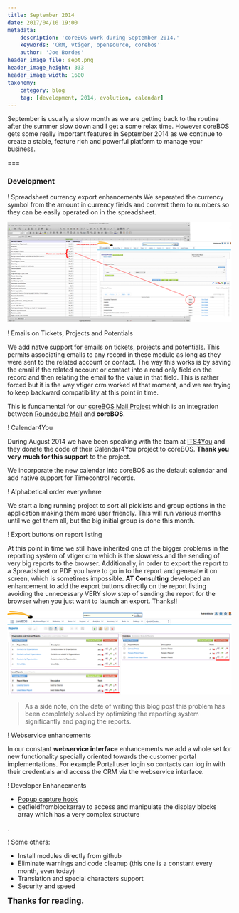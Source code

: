 ```yaml
---
title: September 2014
date: 2017/04/10 19:00
metadata:
    description: 'coreBOS work during September 2014.'
    keywords: 'CRM, vtiger, opensource, corebos'
    author: 'Joe Bordes'
header_image_file: sept.png
header_image_height: 333
header_image_width: 1600
taxonomy:
    category: blog
    tag: [development, 2014, evolution, calendar]
---
```


September is usually a slow month as we are getting back to the routine after the summer slow down and I get a some relax time. However coreBOS gets some really important features in September 2014 as we continue to create a stable, feature rich and powerful platform to manage your business.

===

### Development

 ! Spreadsheet currency export enhancements
We separated the currency symbol from the amount in currency fields and convert them to numbers so they can be easily operated on in the spreadsheet.

![Spreadsheet currency export](ExcelCurrencyExport.png)

 ! Emails on Tickets, Projects and Potentials
 
We add natve support for emails on tickets, projects and potentials. This permits associating emails to any record in these module as long as they were sent to the related account or contact. The way this works is by saving the email if the related account or contact into a read only field on the record and then relating the email to the value in that field. This is rather forced but it is the way vtiger crm worked at that moment, and we are trying to keep backward compatibility at this point in time.

This is fundamental for our [coreBOS Mail Project](http://corebosmail.tsolucio.com) which is an integration between [Roundcube Mail](https://roundcube.net/) and **coreBOS**.

 ! Calendar4You

During August 2014 we have been speaking with the team at [ITS4You](http://its4you.sk/) and they donate the code of their Calendar4You project to coreBOS. **Thank you very much for this support** to the project.

We incorporate the new calendar into coreBOS as the default calendar and add native support for Timecontrol records.

 ! Alphabetical order everywhere
 
We start a long running project to sort all picklists and group options in the application making them more user friendly. This will run various months until we get them all, but the big initial group is done this month.

 ! Export buttons on report listing

At this point in time we still have inherited one of the bigger problems in the reporting system of vtiger crm which is the slowness and the sending of very big reports to the browser. Additionally, in order to export the report to a Spreadsheet or PDF you have to go in to the report and generate it on screen, which is sometimes impossible. **AT Consulting** developed an enhancement to add the export buttons directly on the report listing avoiding the unnecessary VERY slow step of sending the report for the browser when you just want to launch an export. Thanks!!

![Export buttons on report listing](ReportExportOptions.png)

> As a side note, on the date of writing this blog post this problem has been completely solved by optimizing the reporting system significantly and paging the reports.


 ! Webservice enhancements
 
In our constant **webservice interface** enhancements we add a whole set for new functionality specially oriented towards the customer portal implementations. For example Portal user login so contacts can log in with their credentials and access the CRM via the webservice interface.

 ! Developer Enhancements

 - [Popup capture hook](http://corebos.org/documentation/doku.php?id=en:devel:corebos_hooks:popup_capture_hook&noprocess)
 - getfieldfromblockarray to access and manipulate the display blocks array which has a very complex structure

.

 ! Some others:

 - Install modules directly from github
 - Eliminate warnings and code cleanup (this one is a constant every month, even today)
 - Translation and special characters support
 - Security and speed

**<span style="font-size:large">Thanks for reading.</span>**

